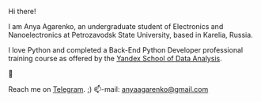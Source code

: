 Hi there!

I am Anya Agarenko, an undergraduate student of Electronics and Nanoelectronics at Petrozavodsk State University, based in Karelia, Russia.

I love Python and completed a Back-End Python Developer professional training course as offered by the [Yandex School of Data Analysis](https://practicum.yandex.com/).

🥨

Reach me on [Telegram](https://t.me/hannutah). ;)
📫-mail: anyaagarenko@gmail.com
